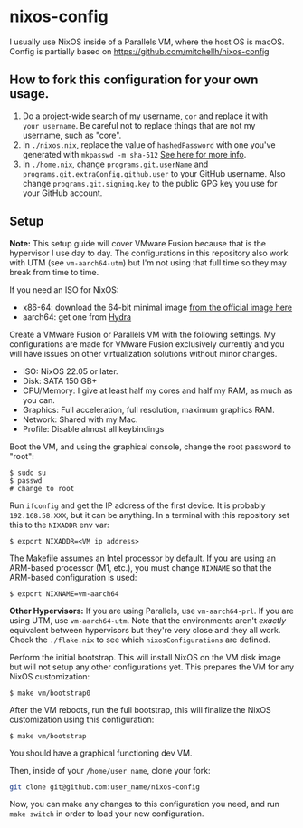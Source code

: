 # nixos-config

I usually use NixOS inside of a Parallels VM, where the host OS is macOS.
Config is partially based on https://github.com/mitchellh/nixos-config

## How to fork this configuration for your own usage.

1. Do a project-wide search of my username, `cor` and replace it with `your_username`. Be careful not to replace things that are not my username, such as "core".
2. In `./nixos.nix`, replace the value of `hashedPassword` with one you've generated with `mkpasswd -m sha-512` [See here for more info](https://search.nixos.org/options?channel=22.05&show=users.users.%3Cname%3E.hashedPassword&from=0&size=50&sort=relevance&type=packages&query=users.users.%3Cname%3E.hash).
3. In `./home.nix`, change `programs.git.userName` and `programs.git.extraConfig.github.user` to your GitHub username. Also change `programs.git.signing.key` to the public GPG key you use for your GitHub account.

## Setup

**Note:** This setup guide will cover VMware Fusion because that is the
hypervisor I use day to day. The configurations in this repository also
work with UTM (see `vm-aarch64-utm`) but I'm not using that full time so they
may break from time to time.

If you need an ISO for NixOS:
- x86-64: download the 64-bit minimal image [from the official image here](https://nixos.org/download.html) 
- aarch64: get one from [Hydra](https://hydra.nixos.org/project/nixos)

Create a VMware Fusion or Parallels VM with the following settings. My configurations
are made for VMware Fusion exclusively currently and you will have issues
on other virtualization solutions without minor changes.

  * ISO: NixOS 22.05 or later.
  * Disk: SATA 150 GB+
  * CPU/Memory: I give at least half my cores and half my RAM, as much as you can.
  * Graphics: Full acceleration, full resolution, maximum graphics RAM.
  * Network: Shared with my Mac.
  * Profile: Disable almost all keybindings

Boot the VM, and using the graphical console, change the root password to "root":

```
$ sudo su
$ passwd
# change to root
```

Run `ifconfig` and get the IP address of the first device. It is probably
`192.168.58.XXX`, but it can be anything. In a terminal with this repository
set this to the `NIXADDR` env var:

```
$ export NIXADDR=<VM ip address>
```

The Makefile assumes an Intel processor by default. If you are using an
ARM-based processor (M1, etc.), you must change `NIXNAME` so that the ARM-based
configuration is used:

```
$ export NIXNAME=vm-aarch64
```

**Other Hypervisors:** If you are using Parallels, use `vm-aarch64-prl`.
If you are using UTM, use `vm-aarch64-utm`. Note that the environments aren't
_exactly_ equivalent between hypervisors but they're very close and they
all work. Check the `./flake.nix` to see which `nixosConfigurations` are defined.

Perform the initial bootstrap. This will install NixOS on the VM disk image
but will not setup any other configurations yet. This prepares the VM for
any NixOS customization:

```
$ make vm/bootstrap0
```

After the VM reboots, run the full bootstrap, this will finalize the
NixOS customization using this configuration:

```
$ make vm/bootstrap
```

You should have a graphical functioning dev VM.

Then, inside of your `/home/user_name`, clone your fork:

```bash
git clone git@github.com:user_name/nixos-config
```

Now, you can make any changes to this configuration you need, and run `make switch` in order to load your new configuration.

